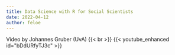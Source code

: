 ```yaml
---
title: Data Science with R for Social Scientists
date: 2022-04-12
author: feloe
---
```


Video by Johannes Gruber (UvA)
{{< br >}}
{{< youtube_enhanced id="bDdURfyTJ3c" >}}
